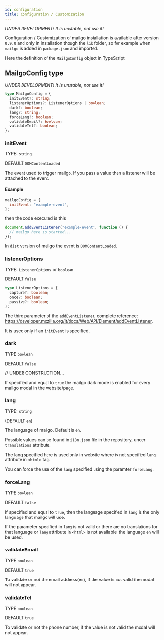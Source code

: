 ```yaml
---
id: configuration
title: Configuration / Customization
---
```


_UNDER DEVELOPMENT! It is unstable, not use it!_

Configuration / Customization of mailgo installation is available after version `0.9.0` and only in installation though the `lib` folder, so for example when `mailgo` is added in `package.json` and imported.

Here the definition of the `MailgoConfig` object in TypeScript

## MailgoConfig type

_UNDER DEVELOPMENT! It is unstable, not use it!_

```ts
type MailgoConfig = {
  initEvent?: string;
  listenerOptions?: ListenerOptions | boolean;
  dark?: boolean;
  lang?: string;
  forceLang?: boolean;
  validateEmail?: boolean;
  validateTel?: boolean;
};
```

### initEvent

TYPE: `string`

DEFAULT `DOMContentLoaded`

The event used to trigger mailgo. If you pass a value then a listener will be attached to the event.

#### Example

```js
mailgoConfig = {
  initEvent: "example-event",
};
```

then the code executed is this

```js
document.addEventListener("example-event", function () {
  // mailgo here is started...
});
```

In `dist` version of mailgo the event is `DOMContentLoaded`.

### listenerOptions

TYPE: `ListenerOptions` or `boolean`

DEFAULT `false`

```ts
type ListenerOptions = {
  capture?: boolean;
  once?: boolean;
  passive?: boolean;
};
```

The third parameter of the `addEventListener`, complete reference: https://developer.mozilla.org/it/docs/Web/API/Element/addEventListener.

It is used only if an `initEvent` is specified.

### dark

TYPE `boolean`

DEFAULT `false`

// UNDER CONSTRUCTION...

If specified and equal to `true` the mailgo dark mode is enabled for every mailgo modal in the website/page.

### lang

TYPE: `string`

(DEFAULT `en`)

The language of mailgo. Default is `en`.

Possible values can be found in `i18n.json` file in the repository, under `translations` attribute.

The lang specified here is used only in website where is not specified `lang` attribute in `<html>` tag.

You can force the use of the `lang` specified using the paramter `forceLang`.

### forceLang

TYPE `boolean`

DEFAULT `false`

If specified and equal to `true`, then the language specified in `lang` is the only language that mailgo will use.

If the parameter specified in `lang` is not valid or there are no translations for that language or `lang` attribute in `<html>` is not available, the language `en` will be used.

### validateEmail

TYPE `boolean`

DEFAULT `true`

To validate or not the email address(es), if the value is not valid the modal will not appear.

### validateTel

TYPE `boolean`

DEFAULT `true`

To validate or not the phone number, if the value is not valid the modal will not appear.
